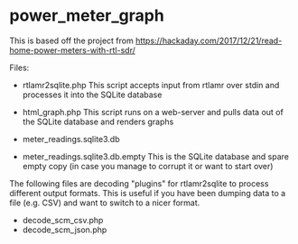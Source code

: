 # power_meter_graph

This is based off the project from https://hackaday.com/2017/12/21/read-home-power-meters-with-rtl-sdr/

Files:
* rtlamr2sqlite.php
This script accepts input from rtlamr over stdin and processes it into the SQLite database

* html_graph.php
This script runs on a web-server and pulls data out of the SQLite database and renders graphs

* meter_readings.sqlite3.db
* meter_readings.sqlite3.db.empty
This is the SQLite database and spare empty copy (in case you manage to corrupt it or want to start over)


The following files are decoding "plugins" for rtlamr2sqlite to process different output formats.
This is useful if you have been dumping data to a file (e.g. CSV) and want to switch to a nicer format.
* decode_scm_csv.php
* decode_scm_json.php
